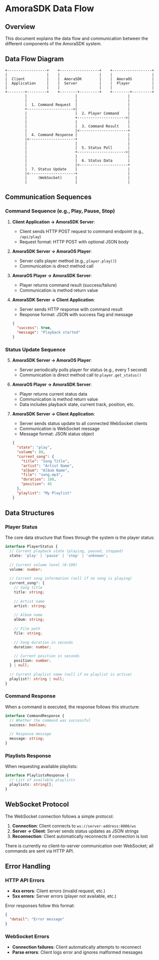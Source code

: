 # AmoraSDK Data Flow

## Overview

This document explains the data flow and communication between the different components of the AmoraSDK system.

## Data Flow Diagram

```
+------------------+    +------------------+    +------------------+
|                  |    |                  |    |                  |
|  Client          |    |  AmoraSDK        |    |  AmoraOS         |
|  Application     |    |  Server          |    |  Player          |
|                  |    |                  |    |                  |
+--------+---------+    +--------+---------+    +--------+---------+
         |                      |                       |
         |                      |                       |
         |  1. Command Request  |                       |
         +--------------------->|                       |
         |                      |  2. Player Command    |
         |                      +---------------------->|
         |                      |                       |
         |                      |  3. Command Result    |
         |                      |<----------------------+
         |  4. Command Response |                       |
         |<---------------------+                       |
         |                      |                       |
         |                      |  5. Status Poll       |
         |                      +---------------------->|
         |                      |                       |
         |                      |  6. Status Data       |
         |                      |<----------------------+
         |  7. Status Update    |                       |
         |<---------------------+                       |
         |     (WebSocket)      |                       |
         |                      |                       |
```

## Communication Sequences

### Command Sequence (e.g., Play, Pause, Stop)

1. **Client Application → AmoraSDK Server**:
   - Client sends HTTP POST request to command endpoint (e.g., `/api/play`)
   - Request format: HTTP POST with optional JSON body

2. **AmoraSDK Server → AmoraOS Player**:
   - Server calls player method (e.g., `player.play()`)
   - Communication is direct method call

3. **AmoraOS Player → AmoraSDK Server**:
   - Player returns command result (success/failure)
   - Communication is method return value

4. **AmoraSDK Server → Client Application**:
   - Server sends HTTP response with command result
   - Response format: JSON with success flag and message
   ```json
   {
     "success": true,
     "message": "Playback started"
   }
   ```

### Status Update Sequence

5. **AmoraSDK Server → AmoraOS Player**:
   - Server periodically polls player for status (e.g., every 1 second)
   - Communication is direct method call to `player.get_status()`

6. **AmoraOS Player → AmoraSDK Server**:
   - Player returns current status data
   - Communication is method return value
   - Data includes playback state, current track, position, etc.

7. **AmoraSDK Server → Client Application**:
   - Server sends status update to all connected WebSocket clients
   - Communication is WebSocket message
   - Message format: JSON status object
   ```json
   {
     "state": "play",
     "volume": 80,
     "current_song": {
       "title": "Song Title",
       "artist": "Artist Name",
       "album": "Album Name",
       "file": "song.mp3",
       "duration": 180,
       "position": 45
     },
     "playlist": "My Playlist"
   }
   ```

## Data Structures

### Player Status

The core data structure that flows through the system is the player status:

```typescript
interface PlayerStatus {
  // Current playback state (playing, paused, stopped)
  state: 'play' | 'pause' | 'stop' | 'unknown';
  
  // Current volume level (0-100)
  volume: number;
  
  // Current song information (null if no song is playing)
  current_song?: {
    // Song title
    title: string;
    
    // Artist name
    artist: string;
    
    // Album name
    album: string;
    
    // File path
    file: string;
    
    // Song duration in seconds
    duration: number;
    
    // Current position in seconds
    position: number;
  } | null;
  
  // Current playlist name (null if no playlist is active)
  playlist?: string | null;
}
```

### Command Response

When a command is executed, the response follows this structure:

```typescript
interface CommandResponse {
  // Whether the command was successful
  success: boolean;
  
  // Response message
  message: string;
}
```

### Playlists Response

When requesting available playlists:

```typescript
interface PlaylistsResponse {
  // List of available playlists
  playlists: string[];
}
```

## WebSocket Protocol

The WebSocket connection follows a simple protocol:

1. **Connection**: Client connects to `ws://server-address:8000/ws`
2. **Server → Client**: Server sends status updates as JSON strings
3. **Reconnection**: Client automatically reconnects if connection is lost

There is currently no client-to-server communication over WebSocket; all commands are sent via HTTP API.

## Error Handling

### HTTP API Errors

- **4xx errors**: Client errors (invalid request, etc.)
- **5xx errors**: Server errors (player not available, etc.)

Error responses follow this format:
```json
{
  "detail": "Error message"
}
```

### WebSocket Errors

- **Connection failures**: Client automatically attempts to reconnect
- **Parse errors**: Client logs error and ignores malformed messages
